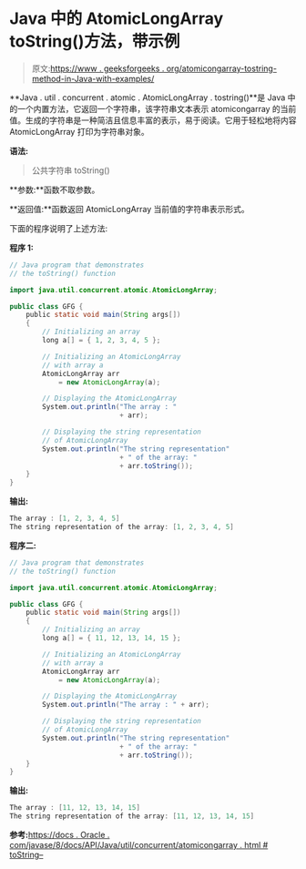 # Java 中的 AtomicLongArray toString()方法，带示例

> 原文:[https://www . geeksforgeeks . org/atomicongarray-tostring-method-in-Java-with-examples/](https://www.geeksforgeeks.org/atomiclongarray-tostring-method-in-java-with-examples/)

**Java . util . concurrent . atomic . AtomicLongArray . tostring()**是 Java 中的一个内置方法，它返回一个字符串，该字符串文本表示 atomicongarray 的当前值。生成的字符串是一种简洁且信息丰富的表示，易于阅读。它用于轻松地将内容 AtomicLongArray 打印为字符串对象。

**语法:**

> 公共字符串 toString()

**参数:**函数不取参数。

**返回值:**函数返回 AtomicLongArray 当前值的字符串表示形式。

下面的程序说明了上述方法:

**程序 1:**

```java
// Java program that demonstrates
// the toString() function

import java.util.concurrent.atomic.AtomicLongArray;

public class GFG {
    public static void main(String args[])
    {
        // Initializing an array
        long a[] = { 1, 2, 3, 4, 5 };

        // Initializing an AtomicLongArray
        // with array a
        AtomicLongArray arr
            = new AtomicLongArray(a);

        // Displaying the AtomicLongArray
        System.out.println("The array : "
                           + arr);

        // Displaying the string representation
        // of AtomicLongArray
        System.out.println("The string representation"
                           + " of the array: "
                           + arr.toString());
    }
}
```

**输出:**

```java
The array : [1, 2, 3, 4, 5]
The string representation of the array: [1, 2, 3, 4, 5]

```

**程序二:**

```java
// Java program that demonstrates
// the toString() function

import java.util.concurrent.atomic.AtomicLongArray;

public class GFG {
    public static void main(String args[])
    {
        // Initializing an array
        long a[] = { 11, 12, 13, 14, 15 };

        // Initializing an AtomicLongArray
        // with array a
        AtomicLongArray arr
            = new AtomicLongArray(a);

        // Displaying the AtomicLongArray
        System.out.println("The array : " + arr);

        // Displaying the string representation
        // of AtomicLongArray
        System.out.println("The string representation"
                           + " of the array: "
                           + arr.toString());
    }
}
```

**输出:**

```java
The array : [11, 12, 13, 14, 15]
The string representation of the array: [11, 12, 13, 14, 15]

```

**参考:**[https://docs . Oracle . com/javase/8/docs/API/Java/util/concurrent/atomicongarray . html # toString–](https://docs.oracle.com/javase/8/docs/api/java/util/concurrent/atomic/AtomicLongArray.html#toString--)